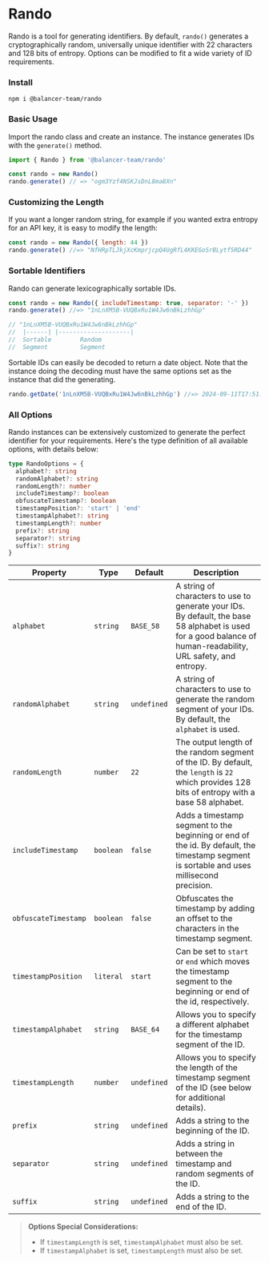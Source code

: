 # Rando

Rando is a tool for generating identifiers. By default, `rando()` generates a cryptographically random, universally unique identifier with 22 characters and 128 bits of entropy. Options can be modified to fit a wide variety of ID requirements.

### Install

```
npm i @balancer-team/rando
```

### Basic Usage

Import the rando class and create an instance. The instance generates IDs with the `generate()` method.

```js
import { Rando } from '@balancer-team/rando'

const rando = new Rando()
rando.generate() // => "ogm3Yzf4NSKJsDnL8ma8Xn"
```

### Customizing the Length

If you want a longer random string, for example if you wanted extra entropy for an API key, it is easy to modify the length:

```js
const rando = new Rando({ length: 44 })
rando.generate() //=> "NfHRpTLJkjXcKmprjcpQ4UgRfL4KKEGoSrBLytf5RD44"
```

### Sortable Identifiers

Rando can generate lexicographically sortable IDs.

```js
const rando = new Rando({ includeTimestamp: true, separator: '-' })
rando.generate() //=> "1nLnXM5B-VUQBxRu1W4Jw6nBkLzhhGp"

// "1nLnXM5B-VUQBxRu1W4Jw6nBkLzhhGp"
//  |------| |--------------------|
//  Sortable        Random
//  Segment         Segment
```

Sortable IDs can easily be decoded to return a date object. Note that the instance doing the decoding must have the same options set as the instance that did the generating.

```js
rando.getDate('1nLnXM5B-VUQBxRu1W4Jw6nBkLzhhGp') //=> 2024-09-11T17:51:46.274Z
```

### All Options

Rando instances can be extensively customized to generate the perfect identifier for your requirements. Here's the type definition of all available options, with details below:

```ts
type RandoOptions = {
  alphabet?: string
  randomAlphabet?: string
  randomLength?: number
  includeTimestamp?: boolean
  obfuscateTimestamp?: boolean
  timestampPosition?: 'start' | 'end'
  timestampAlphabet?: string
  timestampLength?: number
  prefix?: string
  separator?: string
  suffix?: string
}
```

| Property             | Type      | Default     | Description                                                                                                                                                    |
| -------------------- | --------- | ----------- | -------------------------------------------------------------------------------------------------------------------------------------------------------------- |
| `alphabet`           | `string`  | `BASE_58`   | A string of characters to use to generate your IDs. By default, the base 58 alphabet is used for a good balance of human-readability, URL safety, and entropy. |
| `randomAlphabet`     | `string`  | `undefined` | A string of characters to use to generate the random segment of your IDs. By default, the `alphabet` is used.                                                  |
| `randomLength`       | `number`  | `22`        | The output length of the random segment of the ID. By default, the `length` is `22` which provides 128 bits of entropy with a base 58 alphabet.                |
| `includeTimestamp`   | `boolean` | `false`     | Adds a timestamp segment to the beginning or end of the id. By default, the timestamp segment is sortable and uses millisecond precision.                      |
| `obfuscateTimestamp` | `boolean` | `false`     | Obfuscates the timestamp by adding an offset to the characters in the timestamp segment.                                                                       |
| `timestampPosition`  | `literal` | `start`     | Can be set to `start` or `end` which moves the timestamp segment to the beginning or end of the id, respectively.                                              |
| `timestampAlphabet`  | `string`  | `BASE_64`   | Allows you to specify a different alphabet for the timestamp segment of the ID.                                                                                |
| `timestampLength`    | `number`  | `undefined` | Allows you to specify the length of the timestamp segment of the ID (see below for additional details).                                                        |
| `prefix`             | `string`  | `undefined` | Adds a string to the beginning of the ID.                                                                                                                      |
| `separator`          | `string`  | `undefined` | Adds a string in between the timestamp and random segments of the ID.                                                                                          |
| `suffix`             | `string`  | `undefined` | Adds a string to the end of the ID.                                                                                                                            |

> **Options Special Considerations:**
>
> - If `timestampLength` is set, `timestampAlphabet` must also be set.
> - If `timestampAlphabet` is set, `timestampLength` must also be set.
